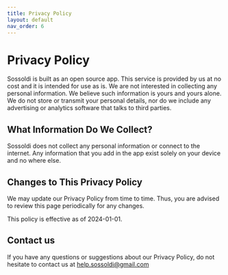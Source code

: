 ```yaml
---
title: Privacy Policy
layout: default
nav_order: 6
---
```


# Privacy Policy

Sossoldi is built as an open source app. This service is provided by us at no cost and it is intended for use as is.
We are not interested in collecting any personal information. We believe such information is yours and yours alone. We do not store or transmit your personal details, nor do we include any advertising or analytics software that talks to third parties.

## What Information Do We Collect?

Sossoldi does not collect any personal information or connect to the internet. Any information that you add in the app exist solely on your device and no where else.

## Changes to This Privacy Policy

We may update our Privacy Policy from time to time. Thus, you are advised to review this page periodically for any changes.

This policy is effective as of 2024-01-01.

## Contact us

If you have any questions or suggestions about our Privacy Policy, do not hesitate to contact us at [help.sossoldi@gmail.com](mailto:help.sossoldi@gmail.com)